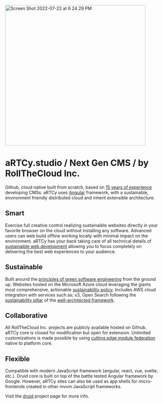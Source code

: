 <img width="454" alt="Screen Shot 2022-07-22 at 6 24 29 PM" src="https://user-images.githubusercontent.com/90408337/180576299-a8884daf-fae8-4746-98c3-7d82d752bbeb.png">


# aRTCy.studio / Next Gen CMS / by RollTheCloud Inc.

Github, cloud native built from scratch, based on [15 years of experience](https://www.linkedin.com/in/toddzmijewski/) developing CMSs. aRTCy uses [Angular](https://angular.io/) framework, with a sustainable, environment friendly distributed cloud and inherit extensible architecture.

## Smart

Exercise full creative control realizing sustainaible websites directly in your favorite browser on the cloud without installing any software. Advanced users can web build offline working locally with minimal impact on the environment. aRTCy has your back taking care of all technical details of [sustainaible web development](https://sustainablewebdesign.org/) allowing you to focus completely on delivering the best web experiences to your audience.

## Sustainable

Built around the [principles of green software engineering](https://principles.green/) from the ground up. Websites hosted on the Microsoft Azure cloud leveraging the giants most comprehensive, actionable [sustainability policy](https://www.microsoft.com/en-us/sustainability/approach). Includes AWS cloud integration with services such as; s3, Open Search following the [sustainability pillar](https://docs.aws.amazon.com/wellarchitected/latest/sustainability-pillar/sustainability-pillar.html) of the [well-architected framework](https://aws.amazon.com/architecture/well-architected/).

## Collaborative

All RollTheCloud Inc. projects are publicly available hosted on Github. aRTCy core is closed for modification but open for extension. Unlimited customizations is made possible by using [cutting edge module federation](https://www.angulararchitects.io/en/aktuelles/the-microfrontend-revolution-part-2-module-federation-with-angular/) native to platform core.

## Flexible

Compatible with modern JavaScript framework (angular, react, vue, svelte, etc.). Druid core is built on top of the battle tested Angular framework by Google. However, aRTCy sites can also be used as app shells for micro-frontends created in other mvvm JavaScript frameworks.

Visit the [druid](https://github.com/rollthecloudinc/druid) project page for more info.
